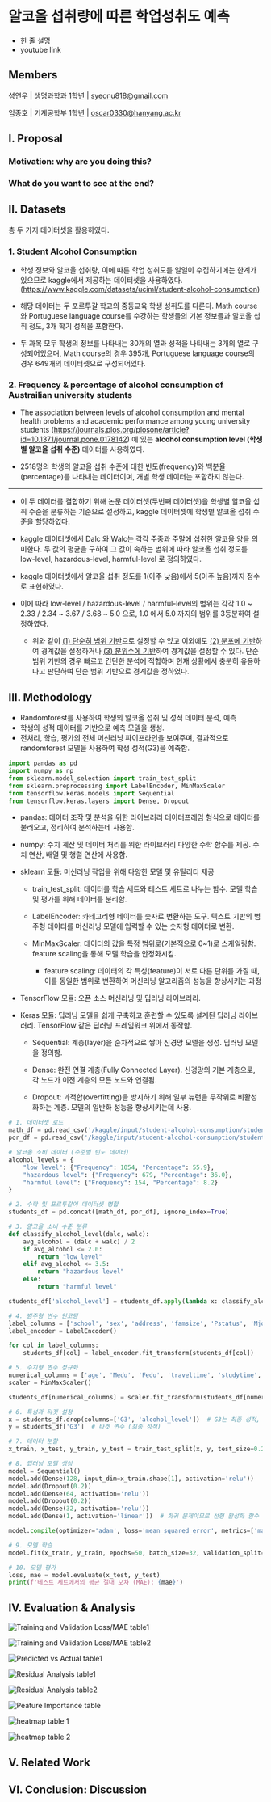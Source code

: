 # 알코올 섭취량에 따른 학업성취도 예측
- 한 줄 설명
- youtube link
  
## Members
성연우 | 생명과학과 1학년 | syeonu818@gmail.com

임종호 | 기계공학부 1학년 | oscar0330@hanyang.ac.kr

## I. Proposal
   ### Motivation: why are you doing this? ###
   
   ### What do you want to see at the end? ###

## II. Datasets

총 두 가지 데이터셋을 활용하였다. 

   ### 1. Student Alcohol Consumption
   - 학생 정보와 알코올 섭취량, 이에 따른 학업 성취도를 일일이 수집하기에는 한계가 있으므로 kaggle에서 제공하는 데이터셋을 사용하였다. (https://www.kaggle.com/datasets/uciml/student-alcohol-consumption)
     
   - 해당 데이터는 두 포르투갈 학교의 중등교육 학생 성취도를 다룬다. Math course와 Portuguese language course를 수강하는 학생들의 기본 정보들과 알코올 섭취 정도, 3개 학기 성적을 포함한다.
     
   - 두 과목 모두 학생의 정보를 나타내는 30개의 열과 성적을 나타내는 3개의 열로 구성되어있으며, Math course의 경우 395개, Portuguese language course의 경우 649개의 데이터셋으로 구성되어있다.

    
  ### 2. Frequency & percentage of alcohol consumption of Austrailian university students

- The association between levels of alcohol consumption and mental health problems and academic performance among young university students (https://journals.plos.org/plosone/article?id=10.1371/journal.pone.0178142) 에 있는 **alcohol consumption level (학생별 알코올 섭취 수준)** 데이터를 사용하였다.

- 2518명의 학생의 알코올 섭취 수준에 대한 빈도(frequency)와 백분율(percentage)를 나타내는 데이터이며, 개별 학생 데이터는 포함하지 않는다.

--------

- 이 두 데이터를 결합하기 위해 논문 데이터셋(두번째 데이터셋)을 학생별 알코올 섭취 수준을 분류하는 기준으로 설정하고, kaggle 데이터셋에 학생별 알코올 섭취 수준을 할당하였다. 
  
- kaggle 데이터셋에서 Dalc 와 Walc는 각각 주중과 주말에 섭취한 알코올 양을 의미한다. 두 값의 평균을 구하여 그 값이 속하는 범위에 따라 알코올 섭취 정도를 low-level, hazardous-level, harmful-level 로 정의하였다.
  
- kaggle 데이터셋에서 알코올 섭취 정도를 1(아주 낮음)에서 5(아주 높음)까지 정수로 표현하였다.

- 이에 따라 low-level / hazardous-level / harmful-level의 범위는 각각 1.0 ~ 2.33 / 2.34 ~ 3.67 / 3.68 ~ 5.0 으로, 1.0 에서 5.0 까지의 범위를 3등분하여 설정하였다.
    
  - 위와 같이 <ins>(1) 단순히 범위 기반</ins>으로 설정할 수 있고 이외에도 <ins>(2) 분포에 기반</ins>하여 경계값을 설정하거나 <ins>(3) 분위수에 기반</ins>하여 경계값을 설정할 수 있다. 단순 범위 기반의 경우 빠르고 간단한 분석에 적합하며 현재 상황에서 충분히 유용하다고 판단하여 단순 범위 기반으로 경계값을 정하였다. 





## III. Methodology
   - Randomforest를 사용하여 학생의 알코올 섭취 및 성적 데이터 분석, 예측
   - 학생의 성적 데이터를 기반으로 예측 모델을 생성.
   - 전처리, 학습, 평가의 전체 머신러닝 파이프라인을 보여주며, 결과적으로 randomforest 모델을 사용하여 학생 성적(G3)을 예측함. 


```python
import pandas as pd
import numpy as np
from sklearn.model_selection import train_test_split
from sklearn.preprocessing import LabelEncoder, MinMaxScaler
from tensorflow.keras.models import Sequential
from tensorflow.keras.layers import Dense, Dropout
```

- pandas: 데이터 조작 및 분석을 위한 라이브러리
          데이터프레임 형식으로 데이터를 불러오고, 정리하여 분석하는데 사용함.

- numpy: 수치 계산 및 데이터 처리를 위한 라이브러리
         다양한 수학 함수를 제공. 수치 연산, 배열 및 행렬 연산에 사용함.

- sklearn 모듈: 머신러닝 작업을 위해 다양한 모델 및 유틸리티 제공
  
  - train_test_split: 데이터를 학습 세트와 테스트 세트로 나누는 함수.
                      모델 학습 및 평가를 위해 데이터를 분리함.
  
  - LabelEncoder: 카테고리형 데이터를 숫자로 변환하는 도구.
                  텍스트 기반의 범주형 데이터를 머신러닝 모델에 입력할 수 있는 숫자형 데이터로 변환.
  
  - MinMaxScaler: 데이터의 값을 특정 범위로(기본적으로 0~1)로 스케일링함.
                  feature scaling을 통해 모델 학습을 안정화시킴.

    * feature scaling: 데이터의 각 특성(feature)이 서로 다른 단위를 가질 때, 이를 동일한 범위로 변환하여 머신러닝 알고리즘의 성능을 향상시키는 과정
    
- TensorFlow 모듈: 오픈 소스 머신러닝 및 딥러닝 라이브러리.
  
- Keras 모듈: 딥러닝 모델을 쉽게 구축하고 훈련할 수 있도록 설계된 딥러닝 라이브러리. TensorFlow 같은 딥러닝 프레임워크 위에서 동작함.
  
  - Sequential: 계층(layer)을 순차적으로 쌓아 신경망 모델을 생성.
                딥러닝 모델을 정의함.
  
  - Dense: 완전 연결 계층(Fully Connected Layer).
           신경망의 기본 계층으로, 각 노드가 이전 계층의 모든 노드와 연결됨.
    
  - Dropout: 과적합(overfitting)을 방지하기 위해 일부 뉴런을 무작위로 비활성화하는 계층.
             모델의 일반화 성능을 향상시키는데 사용.

```python
# 1. 데이터셋 로드
math_df = pd.read_csv('/kaggle/input/student-alcohol-consumption/student-mat.csv')
por_df = pd.read_csv('/kaggle/input/student-alcohol-consumption/student-por.csv')
```
```python
# 알코올 소비 데이터 (수준별 빈도 데이터)
alcohol_levels = {
    "low level": {"Frequency": 1054, "Percentage": 55.9},
    "hazardous level": {"Frequency": 679, "Percentage": 36.0},
    "harmful level": {"Frequency": 154, "Percentage": 8.2}
}
```
```python
# 2. 수학 및 포르투갈어 데이터셋 병합
students_df = pd.concat([math_df, por_df], ignore_index=True)
```
```python
# 3. 알코올 소비 수준 분류
def classify_alcohol_level(dalc, walc):
    avg_alcohol = (dalc + walc) / 2
    if avg_alcohol <= 2.0:
        return "low level"
    elif avg_alcohol <= 3.5:
        return "hazardous level"
    else:
        return "harmful level"

students_df['alcohol_level'] = students_df.apply(lambda x: classify_alcohol_level(x['Dalc'], x['Walc']), axis=1)
```
```python
# 4. 범주형 변수 인코딩
label_columns = ['school', 'sex', 'address', 'famsize', 'Pstatus', 'Mjob', 'Fjob', 'reason', 'guardian', 'schoolsup', 'famsup', 'paid', 'activities', 'nursery', 'higher', 'internet', 'romantic']
label_encoder = LabelEncoder()

for col in label_columns:
    students_df[col] = label_encoder.fit_transform(students_df[col])
```
```python
# 5. 수치형 변수 정규화
numerical_columns = ['age', 'Medu', 'Fedu', 'traveltime', 'studytime', 'failures', 'famrel', 'freetime', 'goout', 'Dalc', 'Walc', 'health', 'absences', 'G1', 'G2']
scaler = MinMaxScaler()

students_df[numerical_columns] = scaler.fit_transform(students_df[numerical_columns])
```
```python
# 6. 특성과 타겟 설정
x = students_df.drop(columns=['G3', 'alcohol_level'])  # G3는 최종 성적, alcohol_level은 보조 정보
y = students_df['G3']  # 타겟 변수 (최종 성적)
```
```python
# 7. 데이터 분할
x_train, x_test, y_train, y_test = train_test_split(x, y, test_size=0.2, random_state=42)
```
```python
# 8. 딥러닝 모델 생성
model = Sequential()
model.add(Dense(128, input_dim=x_train.shape[1], activation='relu'))
model.add(Dropout(0.2))
model.add(Dense(64, activation='relu'))
model.add(Dropout(0.2))
model.add(Dense(32, activation='relu'))
model.add(Dense(1, activation='linear'))  # 회귀 문제이므로 선형 활성화 함수 사용

model.compile(optimizer='adam', loss='mean_squared_error', metrics=['mae'])
```
```python
# 9. 모델 학습
model.fit(x_train, y_train, epochs=50, batch_size=32, validation_split=0.2)
```
```python
# 10. 모델 평가
loss, mae = model.evaluate(x_test, y_test)
print(f'테스트 세트에서의 평균 절대 오차 (MAE): {mae}')
```





## IV. Evaluation & Analysis

![Training and Validation Loss/MAE table1](./blog-code_files/blog-code_1_1.png)

![Training and Validation Loss/MAE table2](./blog-code_files/blog-code_1_2.png)

![Predicted vs Actual table1](./blog-code_files/blog-code_2_1.png)

![Residual Analysis table1](./blog-code_files/blog-code_3_1.png)

![Residual Analysis table2](./blog-code_files/blog-code_3_2.png)


![Peature Importance table](./blog-code_files/blog-code_4_0.png)

![heatmap table 1](./blog-code_files/blog-code_5_0.png)

![heatmap table 2](./blog-code_files/blog-code_5_2.png)

## V. Related Work 
## VI. Conclusion: Discussion
